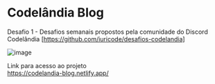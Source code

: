 # Codelândia Blog
Desafio 1 - Desafios semanais propostos pela comunidade do Discord Codelândia [https://github.com/iuricode/desafios-codelandia]

![image](https://user-images.githubusercontent.com/19508155/176703466-c77b75e2-b928-4aa6-9d6d-d7451a36a1a9.png)

Link para acesso ao projeto <br>
<a href="https://codelandia-blog.netlify.app/" target="_blank">https://codelandia-blog.netlify.app/</a>

